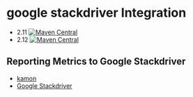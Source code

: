 google stackdriver Integration
==========================

- 2.11 [![Maven Central](https://maven-badges.herokuapp.com/maven-central/com.github.uryyyyyyy/kamon-stackdriver_2.11/badge.svg)](https://maven-badges.herokuapp.com/maven-central/com.github.uryyyyyyy/kamon-stackdriver_2.11)
- 2.12 [![Maven Central](https://maven-badges.herokuapp.com/maven-central/com.github.uryyyyyyy/kamon-stackdriver_2.12/badge.svg)](https://maven-badges.herokuapp.com/maven-central/com.github.uryyyyyyy/kamon-stackdriver_2.12)

## Reporting Metrics to Google Stackdriver

- [kamon](http://kamon.io/documentation/get-started/)
- [Google Stackdriver](https://cloud.google.com/stackdriver/)

